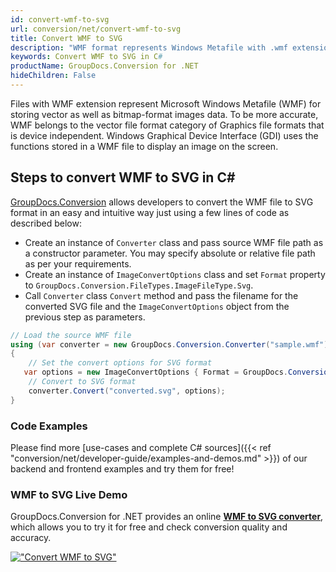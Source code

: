 ```yaml
---
id: convert-wmf-to-svg
url: conversion/net/convert-wmf-to-svg
title: Convert WMF to SVG
description: "WMF format represents Windows Metafile with .wmf extension. Learn how to convert WMF to SVG file programmatically in C# language using GroupDocs.Conversion for .NET library."
keywords: Convert WMF to SVG in C#
productName: GroupDocs.Conversion for .NET
hideChildren: False
---
```


Files with WMF extension represent Microsoft Windows Metafile (WMF) for storing vector as well as bitmap-format images data. To be more accurate, WMF belongs to the vector file format category of Graphics file formats that is device independent. Windows Graphical Device Interface (GDI) uses the functions stored in a WMF file to display an image on the screen.

## Steps to convert WMF to SVG in C#

[GroupDocs.Conversion](https://products.groupdocs.com/conversion/net) allows developers to convert the WMF file to SVG format in an easy and intuitive way just using a few lines of code as described below:

* Create an instance of `Converter` class and pass source WMF file path as a constructor parameter. You may specify absolute or relative file path as per your requirements. 
* Create an instance of `ImageConvertOptions` class and set `Format` property to `GroupDocs.Conversion.FileTypes.ImageFileType.Svg`.
* Call `Converter` class `Convert` method and pass the filename for the converted SVG file and the `ImageConvertOptions` object from the previous step as parameters.

```csharp
// Load the source WMF file
using (var converter = new GroupDocs.Conversion.Converter("sample.wmf"))
{
    // Set the convert options for SVG format
   var options = new ImageConvertOptions { Format = GroupDocs.Conversion.FileTypes.ImageFileType.Svg };
    // Convert to SVG format
    converter.Convert("converted.svg", options);
}
```

### Code Examples

Please find more [use-cases and complete C# sources]({{< ref "conversion/net/developer-guide/examples-and-demos.md" >}}) of our backend and frontend examples and try them for free!

### WMF to SVG Live Demo

GroupDocs.Conversion for .NET provides an online [**WMF to SVG converter**](https://products.groupdocs.app/conversion/wmf-to-svg), which allows you to try it for free and check conversion quality and accuracy.

[!["Convert WMF to SVG"](conversion/net/images/convert-to-svg/convert-wmf-to-svg.png)](https://products.groupdocs.app/conversion/wmf-to-svg)